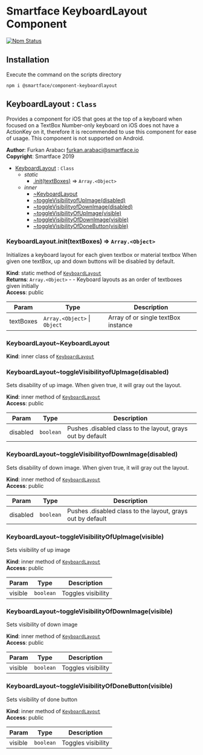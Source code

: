 # Smartface KeyboardLayout Component

[![Npm Status](https://img.shields.io/npm/v/keyboardlayout/latest?registry_uri=https%3A%2F%2Fcd.smartface.io%2Frepository%2Fsmartfacenpmpublic%2F)]()

## Installation
Execute the command on the scripts directory
```shell
npm i @smartface/component-keyboardlayout
```

<a name="module_KeyboardLayout"></a>

## KeyboardLayout : <code>Class</code>
Provides a component for iOS that goes at the top of a keyboard when focused on a TextBox
Number-only keyboard on iOS does not have a ActionKey on it, therefore it is recommended to use this component for ease of usage.
This component is not supported on Android.

**Author**: Furkan Arabacı <furkan.arabaci@smartface.io>  
**Copyright**: Smartface 2019  

* [KeyboardLayout](#module_KeyboardLayout) : <code>Class</code>
    * _static_
        * [.init(textBoxes)](#module_KeyboardLayout.init) ⇒ <code>Array.&lt;Object&gt;</code>
    * _inner_
        * [~KeyboardLayout](#module_KeyboardLayout..KeyboardLayout)
        * [~toggleVisibilityofUpImage(disabled)](#module_KeyboardLayout..toggleVisibilityofUpImage)
        * [~toggleVisibilityofDownImage(disabled)](#module_KeyboardLayout..toggleVisibilityofDownImage)
        * [~toggleVisibilityOfUpImage(visible)](#module_KeyboardLayout..toggleVisibilityOfUpImage)
        * [~toggleVisibilityOfDownImage(visible)](#module_KeyboardLayout..toggleVisibilityOfDownImage)
        * [~toggleVisibilityOfDoneButton(visible)](#module_KeyboardLayout..toggleVisibilityOfDoneButton)

<a name="module_KeyboardLayout.init"></a>

### KeyboardLayout.init(textBoxes) ⇒ <code>Array.&lt;Object&gt;</code>
Initializes a keyboard layout for each given textbox or material textbox
When given one textBox, up and down buttons will be disabled by default.

**Kind**: static method of [<code>KeyboardLayout</code>](#module_KeyboardLayout)  
**Returns**: <code>Array.&lt;Object&gt;</code> - - Keyboard layouts as an order of textboxes given initially  
**Access**: public  

| Param | Type | Description |
| --- | --- | --- |
| textBoxes | <code>Array.&lt;Object&gt;</code> \| <code>Object</code> | Array of or single textBox instance |

<a name="module_KeyboardLayout..KeyboardLayout"></a>

### KeyboardLayout~KeyboardLayout
**Kind**: inner class of [<code>KeyboardLayout</code>](#module_KeyboardLayout)  
<a name="module_KeyboardLayout..toggleVisibilityofUpImage"></a>

### KeyboardLayout~toggleVisibilityofUpImage(disabled)
Sets disability of up image. When given true, it will gray out the layout.

**Kind**: inner method of [<code>KeyboardLayout</code>](#module_KeyboardLayout)  
**Access**: public  

| Param | Type | Description |
| --- | --- | --- |
| disabled | <code>boolean</code> | Pushes .disabled class to the layout, grays out by default |

<a name="module_KeyboardLayout..toggleVisibilityofDownImage"></a>

### KeyboardLayout~toggleVisibilityofDownImage(disabled)
Sets disability of down image. When given true, it will gray out the layout.

**Kind**: inner method of [<code>KeyboardLayout</code>](#module_KeyboardLayout)  
**Access**: public  

| Param | Type | Description |
| --- | --- | --- |
| disabled | <code>boolean</code> | Pushes .disabled class to the layout, grays out by default |

<a name="module_KeyboardLayout..toggleVisibilityOfUpImage"></a>

### KeyboardLayout~toggleVisibilityOfUpImage(visible)
Sets visibility of up image

**Kind**: inner method of [<code>KeyboardLayout</code>](#module_KeyboardLayout)  
**Access**: public  

| Param | Type | Description |
| --- | --- | --- |
| visible | <code>boolean</code> | Toggles visibility |

<a name="module_KeyboardLayout..toggleVisibilityOfDownImage"></a>

### KeyboardLayout~toggleVisibilityOfDownImage(visible)
Sets visibility of down image

**Kind**: inner method of [<code>KeyboardLayout</code>](#module_KeyboardLayout)  
**Access**: public  

| Param | Type | Description |
| --- | --- | --- |
| visible | <code>boolean</code> | Toggles visibility |

<a name="module_KeyboardLayout..toggleVisibilityOfDoneButton"></a>

### KeyboardLayout~toggleVisibilityOfDoneButton(visible)
Sets visibility of done button

**Kind**: inner method of [<code>KeyboardLayout</code>](#module_KeyboardLayout)  
**Access**: public  

| Param | Type | Description |
| --- | --- | --- |
| visible | <code>boolean</code> | Toggles visibility |

